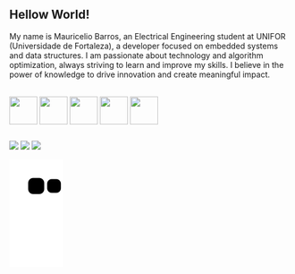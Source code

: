 ## Hellow World!

My name is Mauricelio Barros, an Electrical Engineering student at UNIFOR (Universidade de Fortaleza), a developer focused on embedded systems and data structures. I am passionate about technology and algorithm optimization, always striving to learn and improve my skills. I believe in the power of knowledge to drive innovation and create meaningful impact.

<div style="display: inline_block"><br>
  <img align="center" height="50" width="50" src="https://cdn.jsdelivr.net/gh/devicons/devicon@latest/icons/java/java-original.svg">
  <img align="center" height="50" width="50" src="https://cdn.jsdelivr.net/gh/devicons/devicon@latest/icons/javascript/javascript-original.svg">
  <img align="center" height="50" width="50" src="https://cdn.jsdelivr.net/gh/devicons/devicon@latest/icons/c/c-original.svg">
  <img align="center" height="50" width="50" src="https://cdn.jsdelivr.net/gh/devicons/devicon@latest/icons/cplusplus/cplusplus-original.svg">
  <img align="center" height="50" width="50" src="https://cdn.jsdelivr.net/gh/devicons/devicon@latest/icons/python/python-original.svg">
</div>

##

<div>
  <a href="https://www.linkedin.com/in/mauriceliocb" target="_blank"><img src="https://img.shields.io/badge/-LinkedIn-%230077B5?style=for-the-badge&logo=linkedin&logoColor=white" target="_blank"></a>  
  <a href="mailto:mauriceliocb@outlook.com"><img src="https://img.shields.io/badge/Microsoft_Outlook-0078D4?style=for-the-badge&logo=microsoft-outlook&logoColor=white" target="_blank"></a>
  <a href="mailto:mauriceliocb@gmail.com"><img src="https://img.shields.io/badge/Gmail-D14836?style=for-the-badge&logo=gmail&logoColor=white" target="_blank"></a>
</div>

![Snake animation](https://github.com/mauriceliocb/mauriceliocb/blob/output/github-contribution-grid-snake.svg)
